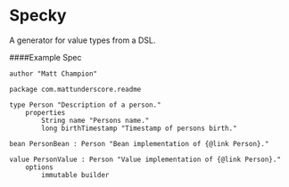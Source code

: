 Specky
======

A generator for value types from a DSL.

####Example Spec

```
author "Matt Champion"

package com.mattunderscore.readme

type Person "Description of a person."
    properties
        String name "Persons name."
        long birthTimestamp "Timestamp of persons birth."

bean PersonBean : Person "Bean implementation of {@link Person}."

value PersonValue : Person "Value implementation of {@link Person}."
    options
        immutable builder
```